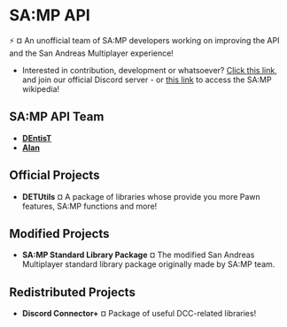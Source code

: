 # SA:MP API
:zap: ¤ An unofficial team of SA:MP developers working on improving the API and the San Andreas Multiplayer experience!

- Interested in contribution, development or whatsoever? [Click this link](https://discord.gg/k54r9YVY8R), and join our official Discord server - or [this link](https://github.com/samp-api/samp-wiki) to access the SA:MP wikipedia!

## SA:MP API Team

- **[DEntisT](https://github.com/dentis-t)**
- **[Alan](https://github.com/meisalan)**

## Official Projects

- **DETUtils** ¤ A package of libraries whose provide you more Pawn features, SA:MP functions and more!

## Modified Projects

- **SA:MP Standard Library Package** ¤ The modified San Andreas Multiplayer standard library package originally made by SA:MP team.

## Redistributed Projects

- **Discord Connector+** ¤ Package of useful DCC-related libraries!
